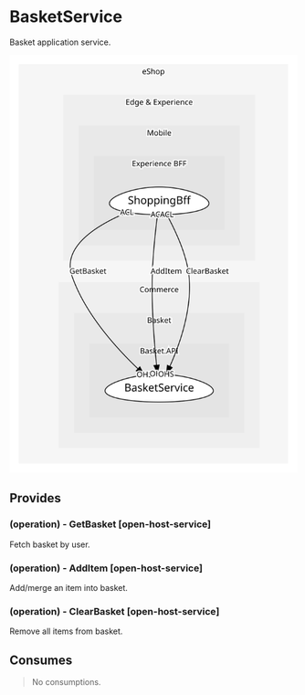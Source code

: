 


# BasketService
Basket application service.

![consumablemap](./consumablemap.svg)

## Provides

### (operation) - GetBasket [open-host-service]
Fetch basket by user.

### (operation) - AddItem [open-host-service]
Add/merge an item into basket.

### (operation) - ClearBasket [open-host-service]
Remove all items from basket.


## Consumes
> No consumptions.
	
